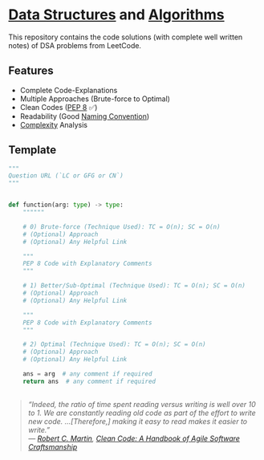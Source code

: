 # [Data Structures](https://en.wikipedia.org/wiki/Data_structure) and [Algorithms](https://en.wikipedia.org/wiki/Algorithm)


This repository contains the code solutions (with complete well written notes) of DSA problems from LeetCode.


## Features

- Complete Code-Explanations
- Multiple Approaches (Brute-force to Optimal)
- Clean Codes ([PEP 8](https://www.python.org/dev/peps/pep-0008) ✅)
- Readability (Good [Naming Convention](https://en.wikipedia.org/wiki/Naming_convention_(programming)))
- [Complexity](https://en.wikipedia.org/wiki/Computational_complexity) Analysis


## Template

```py
"""
Question URL (`LC or GFG or CN`)
"""


def function(arg: type) -> type:
    """"""

    # 0) Brute-force (Technique Used): TC = O(n); SC = O(n)
    # (Optional) Approach
    # (Optional) Any Helpful Link

    """
    PEP 8 Code with Explanatory Comments
    """

    # 1) Better/Sub-Optimal (Technique Used): TC = O(n); SC = O(n)
    # (Optional) Approach
    # (Optional) Any Helpful Link

    """
    PEP 8 Code with Explanatory Comments
    """

    # 2) Optimal (Technique Used): TC = O(n); SC = O(n)
    # (Optional) Approach
    # (Optional) Any Helpful Link

    ans = arg  # any comment if required
    return ans  # any comment if required

```


## 

> *“Indeed, the ratio of time spent reading versus writing is well over 10 to 1. We are constantly reading old code as part of the effort to write new code. ...[Therefore,] making it easy to read makes it easier to write.” <br>
― [Robert C. Martin](https://en.wikipedia.org/wiki/Robert_C._Martin), [Clean Code: A Handbook of Agile Software Craftsmanship](https://www.goodreads.com/work/quotes/3779106)*
